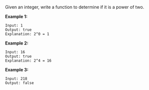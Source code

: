 Given an integer, write a function to determine if it is a power of two.

**Example 1:**
```
Input: 1
Output: true 
Explanation: 2^0 = 1
```

**Example 2:**
```
Input: 16
Output: true
Explanation: 2^4 = 16
```

**Example 3:**
```
Input: 218
Output: false
```